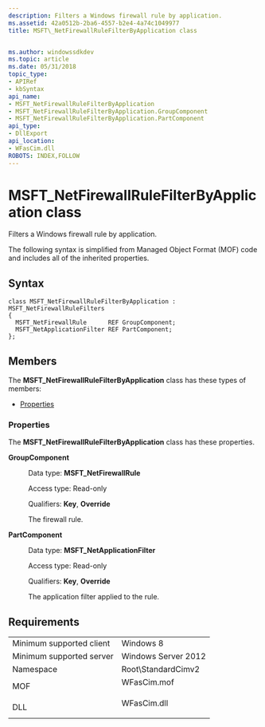 ```yaml
---
description: Filters a Windows firewall rule by application.
ms.assetid: 42a0512b-2ba6-4557-b2e4-4a74c1049977
title: MSFT\_NetFirewallRuleFilterByApplication class


ms.author: windowssdkdev
ms.topic: article
ms.date: 05/31/2018
topic_type: 
- APIRef
- kbSyntax
api_name: 
- MSFT_NetFirewallRuleFilterByApplication
- MSFT_NetFirewallRuleFilterByApplication.GroupComponent
- MSFT_NetFirewallRuleFilterByApplication.PartComponent
api_type: 
- DllExport
api_location: 
- WFasCim.dll
ROBOTS: INDEX,FOLLOW
---
```


# MSFT\_NetFirewallRuleFilterByApplication class

Filters a Windows firewall rule by application.

The following syntax is simplified from Managed Object Format (MOF) code and includes all of the inherited properties.

## Syntax

``` syntax
class MSFT_NetFirewallRuleFilterByApplication : MSFT_NetFirewallRuleFilters
{
  MSFT_NetFirewallRule      REF GroupComponent;
  MSFT_NetApplicationFilter REF PartComponent;
};
```

## Members

The **MSFT\_NetFirewallRuleFilterByApplication** class has these types of members:

-   [Properties](#properties)

### Properties

The **MSFT\_NetFirewallRuleFilterByApplication** class has these properties.

<dl> <dt>

**GroupComponent**
</dt> <dd> <dl> <dt>

Data type: **MSFT\_NetFirewallRule**
</dt> <dt>

Access type: Read-only
</dt> <dt>

Qualifiers: **Key**, **Override**
</dt> </dl>

The firewall rule.

</dd> <dt>

**PartComponent**
</dt> <dd> <dl> <dt>

Data type: **MSFT\_NetApplicationFilter**
</dt> <dt>

Access type: Read-only
</dt> <dt>

Qualifiers: **Key**, **Override**
</dt> </dl>

The application filter applied to the rule.

</dd> </dl>

## Requirements



|                                     |                                                                                        |
|-------------------------------------|----------------------------------------------------------------------------------------|
| Minimum supported client<br/> | Windows 8<br/>                                                                   |
| Minimum supported server<br/> | Windows Server 2012<br/>                                                         |
| Namespace<br/>                | Root\\StandardCimv2<br/>                                                         |
| MOF<br/>                      | <dl> <dt>WFasCim.mof</dt> </dl> |
| DLL<br/>                      | <dl> <dt>WFasCim.dll</dt> </dl> |



 

 





